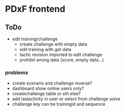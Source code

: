 # PDxF frontend

## ToDo

- edit training/challenge
  - create challenge with empty data
  - edit training with get data
  - tactic revision imported to edit challenge
  - prohibit wrong data (score, empty data...)

### problems

- create scenario and challenge reverse?
- dashboard show online users only?
- createchallenge table or sth else?
- add lastactivity in user or select from challenge solve
- challenge key can be trainingid and sequence
